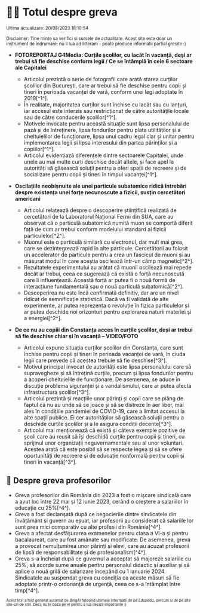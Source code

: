 # 👩‍🏫 Totul despre greva
<sub>Ultima actualizare: 20/08/2023 18:10:54</sub>

<sub>Disclaimer: Tine minte sa verifici si sursele de actualitate. Acest site este doar un instrument de indrumare: nu il lua ad litteram - poate produce informatii partial gresite :)</sub>

- **FOTOREPORTAJ G4Media: Curțile școlilor, cu lacăt în vacanță, deși ar trebui să fie deschise conform legii / Ce se întâmplă în cele 6 sectoare ale Capitalei**
    - Articolul prezintă o serie de fotografii care arată starea curților școlilor din București, care ar trebui să fie deschise pentru copii și tineri în perioada vacanței de vară, conform unei legi adoptate în 2019[^1^].
    - În realitate, majoritatea curților sunt închise cu lacăt sau cu lanțuri, iar accesul este interzis sau restricționat de către autoritățile locale sau de către conducerile școlilor[^1^].
    - Motivele invocate pentru această situație sunt lipsa personalului de pază și de întreținere, lipsa fondurilor pentru plata utilităților și a cheltuielilor de funcționare, lipsa unui cadru legal clar și unitar pentru implementarea legii și lipsa interesului din partea părinților și a copiilor[^1^].
    - Articolul evidențiază diferențele dintre sectoarele Capitalei, unde unele au mai multe curți deschise decât altele, și face apel la autorități să găsească soluții pentru a oferi spații de recreere și de socializare pentru copii și tineri în timpul vacanței[^1^].

- **Oscilațiile neobișnuite ale unei particule subatomice ridică întrebări despre existența unei forțe necunoscute a fizicii, susțin cercetători americani**
    - Articolul relatează despre o descoperire științifică realizată de cercetători de la Laboratorul Național Fermi din SUA, care au observat că o particulă subatomică numită muon se comportă diferit față de cum ar trebui conform modelului standard al fizicii particulelor[^2^].
    - Muonul este o particulă similară cu electronul, dar mult mai grea, care se dezintegrează rapid în alte particule. Cercetătorii au folosit un accelerator de particule pentru a crea un fascicul de muoni și au măsurat modul în care aceștia oscilează într-un câmp magnetic[^2^].
    - Rezultatele experimentului au arătat că muonii oscilează mai repede decât ar trebui, ceea ce sugerează că există o forță necunoscută care îi influențează. Această forță ar putea fi o nouă formă de interacțiune fundamentală sau o nouă particulă subatomică[^2^].
    - Descoperirea nu este încă confirmată definitiv, dar are un nivel ridicat de semnificație statistică. Dacă va fi validată de alte experimente, ar putea reprezenta o revoluție în fizica particulelor și ar putea deschide noi orizonturi pentru explorarea naturii materiei și a energiei[^2^].

- **De ce nu au copiii din Constanța acces în curțile școlilor, deși ar trebui să fie deschise chiar și în vacanță – VIDEO/FOTO**
    - Articolul expune situația curților școlilor din Constanța, care sunt închise pentru copii și tineri în perioada vacanței de vară, în ciuda legii care prevede că acestea trebuie să fie deschise[^3^].
    - Motivul principal invocat de autorități este lipsa personalului care să supravegheze și să întrețină curțile, precum și lipsa fondurilor pentru a acoperi cheltuielile de funcționare. De asemenea, se aduce în discuție problema siguranței și a vandalismului, care ar putea afecta infrastructura școlilor[^3^].
    - Articolul prezintă și reacțiile unor părinți și copii care se plâng de faptul că nu au unde să se joace și să se distreze în aer liber, mai ales în condițiile pandemiei de COVID-19, care a limitat accesul la alte spații publice. Ei cer autorităților să găsească soluții pentru a deschide curțile școlilor și a le asigura condiții decente[^3^].
    - Articolul mai menționează că există și câteva exemple pozitive de școli care au reușit să își deschidă curțile pentru copii și tineri, cu sprijinul unor organizații neguvernamentale sau al unor voluntari. Acestea arată că este posibil să se respecte legea și să se ofere oportunități de recreere și de educație nonformală pentru copii și tineri în vacanță[^3^].

## 🏫 Despre greva profesorilor
- Greva profesorilor din România din 2023 a fost o mișcare sindicală care a avut loc între 22 mai și 12 iunie 2023, cerând o creștere a salariilor în educație cu 25%[^4^].
- Greva a fost declanșată după ce negocierile dintre sindicatele din învățământ și guvern au eșuat, iar profesorii au considerat că salariile lor sunt prea mici comparativ cu alte profesii din România[^4^].
- Greva a afectat desfășurarea examenelor pentru clasa a VI-a și pentru bacalaureat, care au fost amânate sau modificate. De asemenea, greva a provocat nemulțumirea unor părinți și elevi, care au acuzat profesorii de lipsă de responsabilitate și de profesionalism[^4^].
- Greva s-a încheiat după ce guvernul a acceptat să majoreze salariile cu 25%, să acorde sume anuale pentru personalul didactic și auxiliar și să aplice o nouă grilă de salarizare începând cu 1 ianuarie 2024. Sindicatele au suspendat greva cu condiția ca aceste măsuri să fie adoptate printr-o ordonanță de urgență, ceea ce s-a întâmplat între timp[^4^].


<sub><sub>Acest text a fost generat automat de BingAI folosind ultimele informatii de pe Edupedu, precum si de pe alte site-uri de stiri. Deci, nu te baza pe el pentru a lua decizii importante :)</sub></sub>